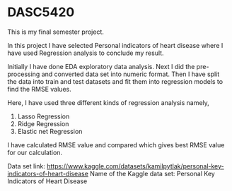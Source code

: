 # DASC5420
This is my final semester project.

In this project I have selected Personal indicators of heart disease where I have used Regression analysis to conclude my result.

Initially I have done EDA exploratory data analysis. Next I did the pre-processing and converted data set into numeric format. Then I have split the data into train and test datasets and fit them into regression models to find the RMSE values.

Here, I have used three different kinds of regression analysis namely,
1. Lasso Regression
2. Ridge Regression
3. Elastic net Regression

I have calculated RMSE value and compared which gives best RMSE value for our calculation.

Data set link: https://www.kaggle.com/datasets/kamilpytlak/personal-key-indicators-of-heart-disease
Name of the Kaggle data set: Personal Key Indicators of Heart Disease
